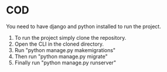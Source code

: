 # COD

You need to have django and python installed to run the project.

1. To run the project simply clone the repository.
2. Open the CLI in the cloned directory.
3. Run "python manage.py makemigrations"
4. Then run "python manage.py migrate"
5. Finally run "python manage.py runserver"
